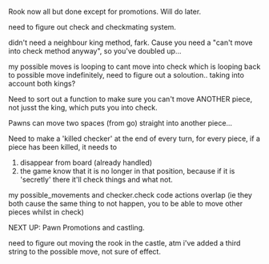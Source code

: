 Rook now all but done except for promotions. Will do later.

need to figure out check and checkmating system.

didn't need a neighbour king method, fark. Cause you need a "can't move into check method anyway", so you've doubled up...

my possible moves is looping to cant move into check which is looping back to possible move indefinitely, need to figure out a soloution.. taking into account both kings?

Need to sort out a function to make sure you can't move ANOTHER piece, not jusst the king, which puts you into check.

Pawns can move two spaces (from go) straight into another piece...

Need to make a 'killed checker' at the end of every turn, for every piece, if a piece has been killed, it needs to 
1. disappear from board (already handled)
2. the game know that it is no longer in that position, because if it is 'secretly' there it'll check things and what not.

my possible_movements and checker.check code actions overlap (ie they both cause the same thing to not happen, you to be able to  move other pieces whilst in check)

NEXT UP:
Pawn Promotions and castling.

need to figure out moving the rook in the castle, atm i've added a third string to the possible move, not sure of effect.
